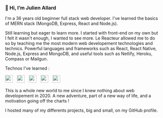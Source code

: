 ### 👋 Hi, I’m Julien Allard

I'm a 36 years old beginner full stack web developer. I've learned the basics of MERN stack (MongoDB, Express, React and Node.js).

Still learning but eager to learn more. I started with front-end on my own but I felt it wasn't enough, I wanted to see more. Le Reacteur allowed me to do so by teaching me the most modern web developement technologies and technics. Powerful languages and frameworks such as React, React Native, Node.js, Express and MongoDB, and useful tools such as Netlify, Heroku, Compass or Mailgun.

Technos I've learned :

<img width="25px" style="margin-right: 10px" src="https://cdn.jsdelivr.net/gh/devicons/devicon/icons/html5/html5-original.svg"/>
<img width="25px" style="margin-right: 10px" src="https://cdn.jsdelivr.net/gh/devicons/devicon/icons/css3/css3-original.svg"/>
<img width="25px" style="margin-right: 10px" src="https://cdn.jsdelivr.net/gh/devicons/devicon/icons/javascript/javascript-original.svg"/>
<img width="25px" style="margin-right: 10px" src="https://cdn.jsdelivr.net/gh/devicons/devicon/icons/react/react-original.svg"/>
<img width="25px" style="margin-right: 10px, color: yellow" src="https://cdn.jsdelivr.net/gh/devicons/devicon/icons/express/express-original-wordmark.svg"/>

This is a whole new world to me since I knew nothing about web developement in 2020.
A new adventure, part of a new way of life, and a motivation going off the charts !

I hosted many of my differents projects, big and small, on my GitHub profile.
